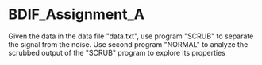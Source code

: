 # BDIF_Assignment_A
Given the data in the data file "data.txt", use program "SCRUB" to separate the signal from the noise. Use second program "NORMAL" to analyze the scrubbed output of the "SCRUB" program to explore its properties 
